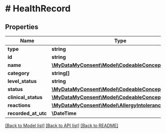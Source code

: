 # # HealthRecord

## Properties

Name | Type | Description | Notes
------------ | ------------- | ------------- | -------------
**type** | **string** |  |
**id** | **string** |  |
**name** | [**\MyDataMyConsent\Model\CodeableConcept**](CodeableConcept.md) |  | [optional]
**category** | **string[]** |  |
**level_status** | **string** |  | [optional]
**status** | [**\MyDataMyConsent\Model\CodeableConcept**](CodeableConcept.md) |  | [optional]
**clinical_status** | [**\MyDataMyConsent\Model\CodeableConcept**](CodeableConcept.md) |  | [optional]
**reactions** | [**\MyDataMyConsent\Model\AllergyIntoleranceReaction[]**](AllergyIntoleranceReaction.md) |  |
**recorded_at_utc** | **\DateTime** |  | [optional]

[[Back to Model list]](../../README.md#models) [[Back to API list]](../../README.md#endpoints) [[Back to README]](../../README.md)
